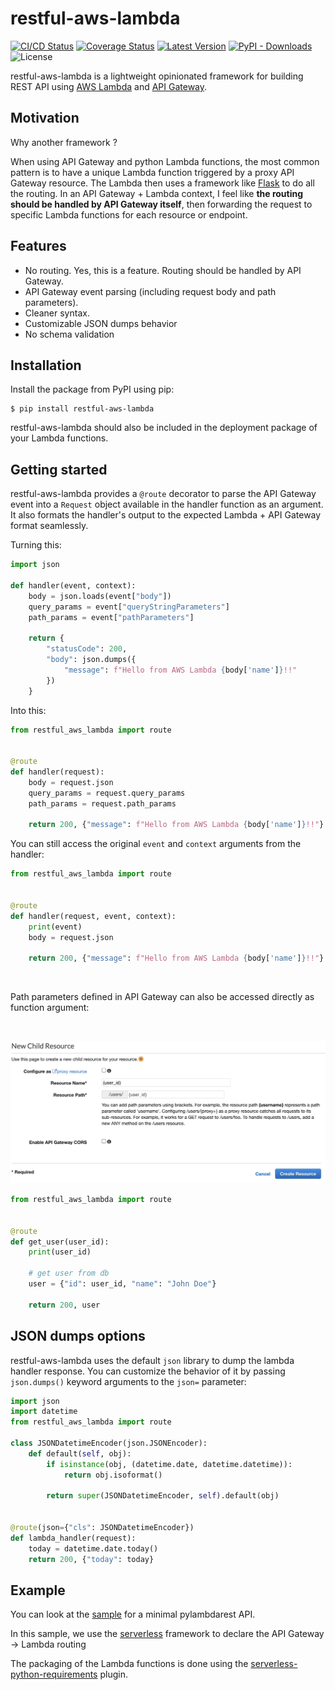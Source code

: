 # restful-aws-lambda

[![CI/CD Status](https://github.com/joffreybvn/restful-aws-lambda/workflows/CI%2FCD/badge.svg?branch=master)](https://github.com/MarwanDebbiche/pylambdarest/actions?query=branch:master)
[![Coverage Status](https://coveralls.io/repos/github/joffreybvn/restful-aws-lambda/badge.svg?branch=master)](https://coveralls.io/github/MarwanDebbiche/pylambdarest?branch=master)
[![Latest Version](https://img.shields.io/pypi/v/restful-aws-lambda.svg?color=blue)](https://pypi.python.org/pypi/pylambdarest)
[![PyPI - Downloads](https://img.shields.io/pypi/dm/restful-aws-lambda?label=pypi%20downloads)](https://pypi.org/project/pylambdarest/)
![License](https://img.shields.io/github/license/joffreybvn/restful-aws-lambda)

restful-aws-lambda is a lightweight opinionated framework for building REST API using [AWS Lambda](https://aws.amazon.com/lambda/) and [API Gateway](https://aws.amazon.com/api-gateway/).

## Motivation

Why another framework ?

When using API Gateway and python Lambda functions, the most common pattern is to have a unique Lambda function triggered by a proxy API Gateway resource. The Lambda then uses a framework like [Flask](https://flask.palletsprojects.com/en/1.1.x/) to do all the routing. In an API Gateway + Lambda context, I feel like **the routing should be handled by API Gateway itself**, then forwarding the request to specific Lambda functions for each resource or endpoint.

## Features

- No routing. Yes, this is a feature. Routing should be handled by API Gateway.
- API Gateway event parsing (including request body and path parameters).
- Cleaner syntax.
- Customizable JSON dumps behavior
- No schema validation

## Installation

Install the package from PyPI using pip:

```
$ pip install restful-aws-lambda
```

restful-aws-lambda should also be included in the deployment package of your Lambda functions.

## Getting started

restful-aws-lambda provides a `@route` decorator to parse the API Gateway event into a `Request` object available in the handler function as an argument. It also formats the handler's output to the expected Lambda + API Gateway format seamlessly.

Turning this:

```python
import json

def handler(event, context):
    body = json.loads(event["body"])
    query_params = event["queryStringParameters"]
    path_params = event["pathParameters"]

    return {
        "statusCode": 200,
        "body": json.dumps({
            "message": f"Hello from AWS Lambda {body['name']}!!"
        })
    }

```

Into this:

```python
from restful_aws_lambda import route


@route
def handler(request):
    body = request.json
    query_params = request.query_params
    path_params = request.path_params

    return 200, {"message": f"Hello from AWS Lambda {body['name']}!!"}
```

You can still access the original `event` and `context` arguments from the handler:

```python
from restful_aws_lambda import route


@route
def handler(request, event, context):
    print(event)
    body = request.json

    return 200, {"message": f"Hello from AWS Lambda {body['name']}!!"}
```

<br/>

Path parameters defined in API Gateway can also be accessed directly as function argument:

<br/>

![api-gateway-path-params](https://raw.githubusercontent.com/joffreybvn/restful-aws-lambda/master/images/api-gateway-path-params.png)

```python
from restful_aws_lambda import route


@route
def get_user(user_id):
    print(user_id)

    # get user from db
    user = {"id": user_id, "name": "John Doe"}

    return 200, user
```

## JSON dumps options

restful-aws-lambda uses the default `json` library to dump the lambda handler response. You can customize the behavior of it by passing `json.dumps()` keyword arguments to the `json=` parameter:

```python
import json
import datetime
from restful_aws_lambda import route

class JSONDatetimeEncoder(json.JSONEncoder):
    def default(self, obj):
        if isinstance(obj, (datetime.date, datetime.datetime)):
            return obj.isoformat()

        return super(JSONDatetimeEncoder, self).default(obj)


@route(json={"cls": JSONDatetimeEncoder})
def lambda_handler(request):
    today = datetime.date.today()
    return 200, {"today": today}
```

## Example

You can look at the [sample](https://github.com/joffreybvn/restful-aws-lambda/tree/master/sample) for a minimal pylambdarest API.

In this sample, we use the [serverless](https://www.serverless.com/) framework to declare the API Gateway -> Lambda routing

The packaging of the Lambda functions is done using the [serverless-python-requirements](https://github.com/UnitedIncome/serverless-python-requirements) plugin.
